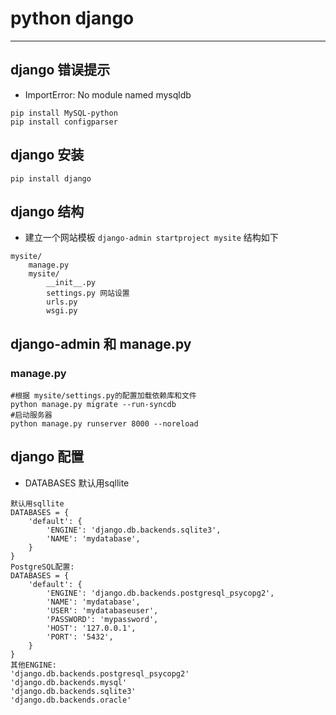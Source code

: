 python django
==============================


----
## django 错误提示
+ ImportError: No module named mysqldb
```
pip install MySQL-python
pip install configparser
```
## django 安装
```pip install django```

## django 结构
+ 建立一个网站模板
```django-admin startproject mysite```
结构如下
```
mysite/
    manage.py
    mysite/
        __init__.py
        settings.py 网站设置
        urls.py
        wsgi.py
```
## django-admin 和 manage.py

### manage.py
```shell
#根据 mysite/settings.py的配置加载依赖库和文件
python manage.py migrate --run-syncdb
#启动服务器
python manage.py runserver 8000 --noreload
```


## django 配置
+ DATABASES
  默认用sqllite
```
默认用sqllite
DATABASES = {
    'default': {
        'ENGINE': 'django.db.backends.sqlite3',
        'NAME': 'mydatabase',
    }
}
PostgreSQL配置:
DATABASES = {
    'default': {
        'ENGINE': 'django.db.backends.postgresql_psycopg2',
        'NAME': 'mydatabase',
        'USER': 'mydatabaseuser',
        'PASSWORD': 'mypassword',
        'HOST': '127.0.0.1',
        'PORT': '5432',
    }
}
其他ENGINE:
'django.db.backends.postgresql_psycopg2'
'django.db.backends.mysql'
'django.db.backends.sqlite3'
'django.db.backends.oracle'

```
